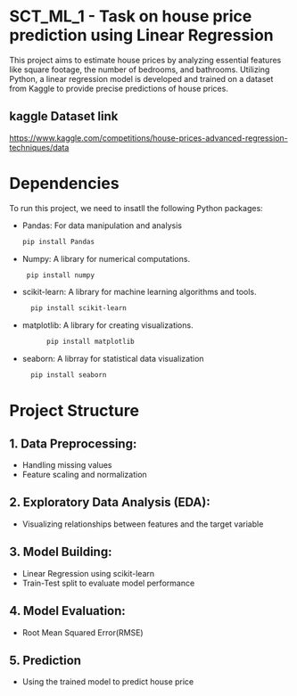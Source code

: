 # SCT_ML_1 - Task on house price prediction using Linear Regression 
This project aims to estimate house prices by analyzing essential features like square footage, the number of bedrooms, and bathrooms. Utilizing Python, a linear regression model is developed and trained on a dataset from Kaggle to provide precise predictions of house prices.

## kaggle Dataset link
https://www.kaggle.com/competitions/house-prices-advanced-regression-techniques/data

# Dependencies
To run this project, we need to insatll the following Python packages:
- Pandas: For data manipulation and analysis
    ```bash
  pip install Pandas
 - Numpy: A library for numerical computations.
      ```bash
       pip install numpy
 - scikit-learn: A library for machine learning algorithms and tools.

    ``` bash
      pip install scikit-learn
 - matplotlib: A library for creating visualizations.

     ``` bash
           pip install matplotlib
 - seaborn: A librray for statistical data visualization

    ```bash
      pip install seaborn
# Project Structure
## 1. Data Preprocessing:
  - Handling missing values
  - Feature scaling and normalization
## 2. Exploratory Data Analysis (EDA):
  - Visualizing relationships between features and the target variable
## 3. Model Building:
  - Linear Regression using scikit-learn
  - Train-Test split to evaluate model performance
## 4. Model Evaluation:
  - Root Mean Squared Error(RMSE)
## 5. Prediction
  - Using the trained model to predict house price

